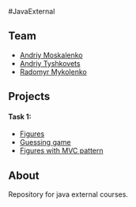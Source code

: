 #JavaExternal
## Team
 * [Andriy Moskalenko](https://github.com/blacksempai/JavaExternal)
 * [Andriy Tyshkovets](https://github.com/andrewtyshkovets/JavaExternal)
 * [Radomyr Mykolenko](https://github.com/radomyr-mykolenko/JavaExternal)

## Projects
#### Task 1:
 * [Figures](https://github.com/blacksempai/JavaExternal/tree/master/Projects/Figures)
 * [Guessing game](#)
 * [Figures with MVC pattern](#)

## About
Repository for java external courses.
